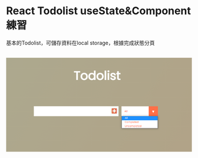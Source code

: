 <h1>React Todolist useState&Component 練習</h1>
基本的Todolist，可儲存資料在local storage，根據完成狀態分頁
</br>
</br>

![image](https://github.com/WOOWOOYONG/Little-By-Little/blob/b1045f4b3ad7d0e3632cbba82585dc5856e535b3/React%20P4%20Todolist/demo.png)

